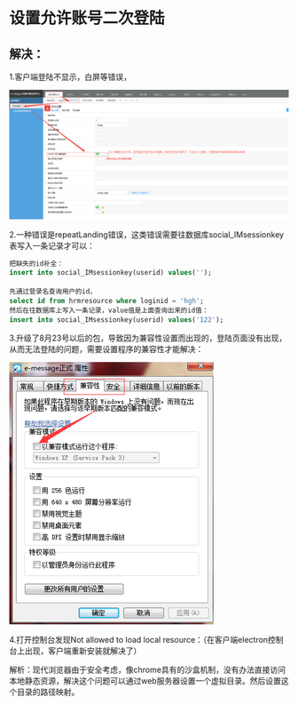 # 设置允许账号二次登陆

## 解决：

1.客户端登陆不显示，白屏等错误，

![允许同一用户重复登录](/image/c3/后端设置允许同一用户重复登录.png "Title")

2.一种错误是repeatLanding错误，这类错误需要往数据库social_IMsessionkey表写入一条记录才可以：

```sql
把缺失的id补全：
insert into social_IMsessionkey(userid) values('');

先通过登录名查询用户的id，
select id from hrmresource where loginid = 'hgh';
然后在往数据库上写入一条记录，value值是上面查询出来的id值：
insert into social_IMsessionkey(userid) values('122');
```

3.升级了8月23号以后的包，导致因为兼容性设置而出现的，登陆页面没有出现，从而无法登陆的问题，需要设置程序的兼容性才能解决：

![设置兼容性](/image/c3/设置兼容性.png "Title")

4.打开控制台发现Not allowed to load local resource：（在客户端electron控制台上出现，客户端重新安装就解决了）

解析：现代浏览器由于安全考虑，像chrome具有的沙盒机制，没有办法直接访问本地静态资源，解决这个问题可以通过web服务器设置一个虚拟目录。然后设置这个目录的路径映射。